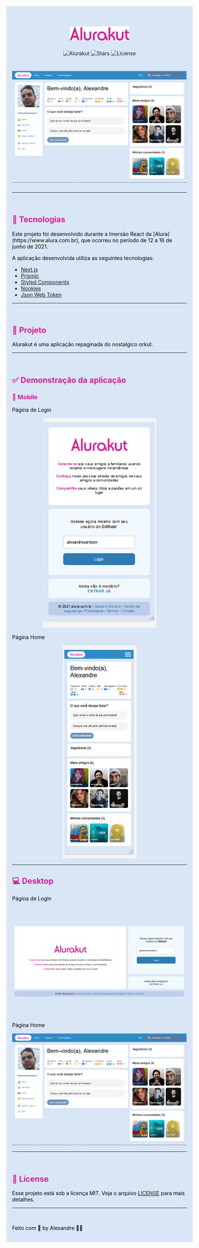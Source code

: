 <div style="background: #d9e6f6; padding: 1rem">
<h1 align="center">
  <img alt="Alurakut" src="./public/images/logo.svg" width="160px" />
</h1>

<p align="center">
  <img src="https://img.shields.io/static/v1?label=Alurakut&message=1.0&color=D81D99&labelColor=000000" alt="Alurakut" />

  <img src="https://img.shields.io/github/stars/alexandresantosm/alura-imersao-react-alurakut?label=stars&message=MIT&color=D81D99&labelColor=000000" alt="Stars" />

  <img  src="https://img.shields.io/static/v1?label=license&message=MIT&color=D81D99&labelColor=000000" alt="License">
</p>

<h1 align="center">
  <img alt="Alurakut" src=".github/home-desktop.PNG" />
</h1>

<hr style="border-color: #D81D99" />

<br>

<h2 style="color: #D81D99">🧪 Tecnologias</h2>

<p style="color: black">Este projeto foi desenvolvido durante a Imersão React da [Alura](https://www.alura.com.br), que ocorreu no período de 12 a 16 de junho de 2021.</p>

<p style="color: black">A aplicação desenvolvida utiliza as seguintes tecnologias:</p>

- [Next.js](https://nextjs.org)
- [Prismic](https://prismic.io)
- [Styled Components](https://styled-components.com)
- [Nookies](https://www.npmjs.com/package/nookies)
- [Json Web Token](https://www.npmjs.com/package/jsonwebtoken)

<hr style="border-color: #D81D99" />

<br>

<h2 style="color: #D81D99">🎨 Projeto</h2>

<p style="color: black">Alurakut é uma aplicação repaginada do nostalgico orkut.</p>

<hr style="border-color: #D81D99" />

<br>

<h2 style="color: #D81D99">✅ Demonstração da aplicação</h2>

<h3 style="color: #D81D99">📱 Mobile</h3>

<p style="color: black">Página de Login</p>

<p align="center">
  <img alt="Alurakut" src=".github/login-mobile.PNG" />
</p>

<p style="color: black">Página Home</p>

<p align="center">
  <img alt="Alurakut" src=".github/home-mobile.PNG" />
</p>

---

<h2 style="color: #D81D99">💻 Desktop</h2>

<p style="color: black">Página de Login</p>

<p align="center">
  <img alt="Alurakut" src=".github/login-desktop.PNG" />
</p>

<p style="color: black">Página Home</p>

<p align="center">
  <img alt="Alurakut" src=".github/home-desktop.PNG" />
</p>

<hr style="border-color: #D81D99" />

<br>

<h2 style="color: #D81D99">📝 License</h2>

<span style="color: black">Esse projeto está sob a licença MIT. Veja o arquivo </span>
[LICENSE](LICENSE.md) <span style="color: black"> para mais detalhes.</span>

<hr style="border-color: #D81D99" />

<br>

<p style="color: black">Feito com 💜 by Alexandre 👋🏻</p>
</div>

